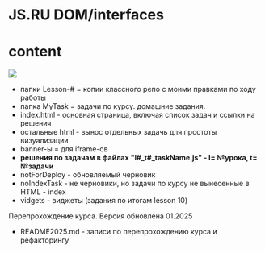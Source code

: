 # JS.RU DOM/interfaces

# content

<p>
   <img src="https://img.shields.io/badge/javascript%20-%23323330.svg?&style=for-the-badge&logo=javascript&logoColor=%23F7DF1E"/>
</p>

- папки Lesson-# = копии классного репо с моими правками по ходу работы
- папка MyTask = задачи по курсу. домашние задания.
- index.html - основная страница, включая список задач и ссылки на решения
- остальные html - вынос отдельных задачь для простоты визуализации
- banner-ы = для iframe-ов
- **решения по задачам в файлах "l#\_t#\_taskName.js" - l= №урока, t= №задачи**
- notForDeploy - обновляемый черновик
- noIndexTask - не черновики, но задачи по курсу не вынесенные в HTML - index
- vidgets - виджеты (задания по итогам lesson 10)

Перепрохождение курса. Версия обновлена 01.2025
- README2025.md - записи по перепрохождению курса и рефакторингу